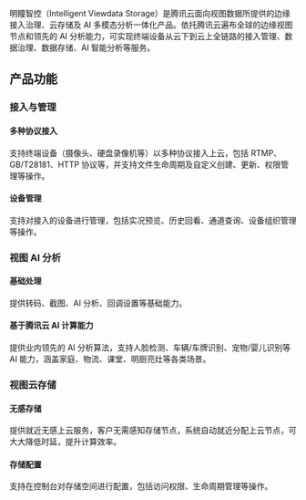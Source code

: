 明瞳智控（Intelligent Viewdata Storage）是腾讯云面向视图数据所提供的边缘接入治理、云存储及 AI 多模态分析一体化产品。依托腾讯云遍布全球的边缘视图节点和领先的 AI 分析能力，可实现终端设备从云下到云上全链路的接入管理、数据治理、数据存储、AI 智能分析等服务。

## 产品功能

### 接入与管理

#### 多种协议接入

支持终端设备（摄像头、硬盘录像机等）以多种协议接入上云，包括 RTMP、GB/T28181、HTTP 协议等，并支持文件生命周期及自定义创建、更新、权限管理等操作。

#### 设备管理

支持对接入的设备进行管理，包括实况预览、历史回看、通道查询、设备组织管理等操作。

### 视图 AI 分析

#### 基础处理

提供转码、截图、AI 分析、回调设置等基础能力。

#### 基于腾讯云 AI 计算能力

提供业内领先的 AI 分析算法，支持人脸检测、车辆/车牌识别、宠物/婴儿识别等 AI 能力，涵盖家庭、物流、课堂、明厨亮灶等各类场景。

### 视图云存储

#### 无感存储

提供就近无感上云服务，客户无需感知存储节点，系统自动就近分配上云节点，可大大降低时延，提升计算效率。

#### 存储配置

支持在控制台对存储空间进行配置，包括访问权限、生命周期管理等操作。
